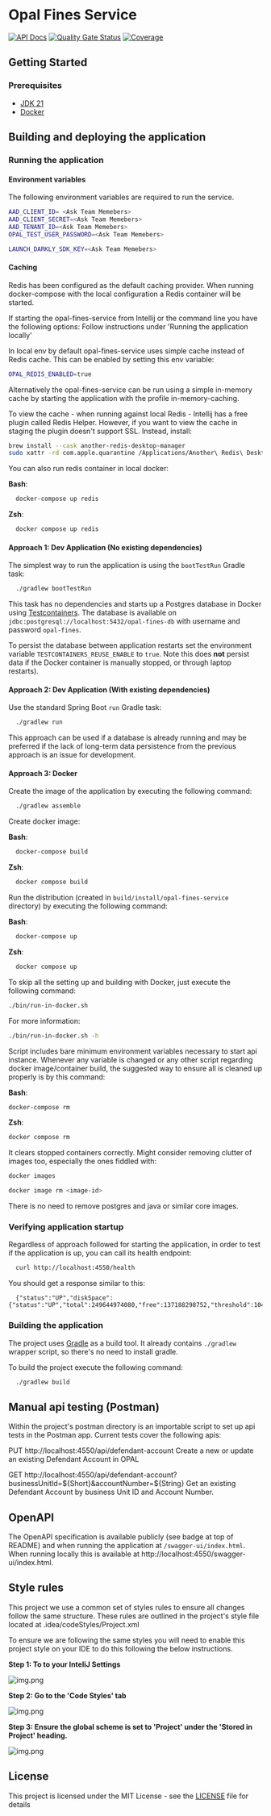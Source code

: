# Opal Fines Service
[![API Docs](https://img.shields.io/badge/API%20Docs-Fines_Services-e140ad.svg)](https://hmcts.github.io/cnp-api-docs/swagger.html?url=https://hmcts.github.io/cnp-api-docs/specs/opal-fines-service.json)
[![Quality Gate Status](https://sonarcloud.io/api/project_badges/measure?project=uk.gov.hmcts%3Aopal-fines-service&metric=alert_status)](https://sonarcloud.io/summary/new_code?id=uk.gov.hmcts%3Aopal-fines-service)
[![Coverage](https://sonarcloud.io/api/project_badges/measure?project=uk.gov.hmcts%3Aopal-fines-service&metric=coverage)](https://sonarcloud.io/summary/new_code?id=uk.gov.hmcts%3Aopal-fines-service)

## Getting Started

### Prerequisites
- [JDK 21](https://java.com)
- [Docker](https://docker.com)

## Building and deploying the application

### Running the application

#### Environment variables

The following environment variables are required to run the service.

```bash / zsh
AAD_CLIENT_ID= <Ask Team Memebers>
AAD_CLIENT_SECRET=<Ask Team Memebers>
AAD_TENANT_ID=<Ask Team Memebers>
OPAL_TEST_USER_PASSWORD=<Ask Team Memebers>

LAUNCH_DARKLY_SDK_KEY=<Ask Team Memebers>
```

#### Caching

Redis has been configured as the default caching provider. When running docker-compose with the local configuration a Redis container will be started.

If starting the opal-fines-service from Intellij or the command line you have the following options:
Follow instructions under 'Running the application locally'

In local env by default opal-fines-service uses simple cache instead of Redis cache. This can be enabled by setting this env variable:
```bash / zsh
OPAL_REDIS_ENABLED=true
```

Alternatively the opal-fines-service can be run using a simple in-memory cache by starting the application with the profile in-memory-caching.

To view the cache - when running against local Redis - Intellij has a free plugin called Redis Helper.
However, if you want to view the cache in staging the plugin doesn't support SSL. Instead, install:

```bash
brew install --cask another-redis-desktop-manager
sudo xattr -rd com.apple.quarantine /Applications/Another\ Redis\ Desktop\ Manager.app
```

You can also run redis container in local docker:

**Bash**:
```bash
  docker-compose up redis
```
**Zsh**:
```zsh
  docker compose up redis
```

#### Approach 1: Dev Application (No existing dependencies)

The simplest way to run the application is using the `bootTestRun` Gradle task:

```bash / zsh
  ./gradlew bootTestRun
```

This task has no dependencies and starts up a Postgres database in Docker using [Testcontainers](https://testcontainers.com).
The database is available on `jdbc:postgresql://localhost:5432/opal-fines-db` with username and password `opal-fines`.

To persist the database between application restarts set the environment variable `TESTCONTAINERS_REUSE_ENABLE` to `true`.
Note this does **not** persist data if the Docker container is manually stopped, or through laptop restarts).

#### Approach 2: Dev Application (With existing dependencies)

Use the standard Spring Boot `run` Gradle task:

```bash / zsh
  ./gradlew run
```

This approach can be used if a database is already running and may be preferred if the lack of long-term data persistence
from the previous approach is an issue for development.

#### Approach 3: Docker

Create the image of the application by executing the following command:

```bash / zsh
  ./gradlew assemble
```

Create docker image:

**Bash**:
```bash
  docker-compose build
```
**Zsh**:
```zsh 
  docker compose build
```

Run the distribution (created in `build/install/opal-fines-service` directory)
by executing the following command:

**Bash**:
```bash
  docker-compose up
```
**Zsh**:
```zsh
  docker compose up
```

To skip all the setting up and building with Docker, just execute the following command:

```bash / zsh
./bin/run-in-docker.sh
```

For more information:

```bash / zsh
./bin/run-in-docker.sh -h
```

Script includes bare minimum environment variables necessary to start api instance. Whenever any variable is changed or any other script regarding docker image/container build, the suggested way to ensure all is cleaned up properly is by this command:

**Bash**:
```bash
docker-compose rm
```
**Zsh**:
```zsh
docker compose rm
```

It clears stopped containers correctly. Might consider removing clutter of images too, especially the ones fiddled with:

```bash / zsh
docker images

docker image rm <image-id>
```

There is no need to remove postgres and java or similar core images.

### Verifying application startup

Regardless of approach followed for starting the application, in order to test if the application is up, you can call its health endpoint:

```bash / zsh
  curl http://localhost:4550/health
```

You should get a response similar to this:

```
  {"status":"UP","diskSpace":{"status":"UP","total":249644974080,"free":137188298752,"threshold":10485760}}
```

### Building the application

The project uses [Gradle](https://gradle.org) as a build tool. It already contains
`./gradlew` wrapper script, so there's no need to install gradle.

To build the project execute the following command:

```bash / zsh
  ./gradlew build
```
## Manual api testing (Postman)

Within the project's postman directory is an importable script to set up api tests in the Postman app.
Current tests cover the following apis:

PUT http://localhost:4550/api/defendant-account
Create a new or update an existing Defendant Account in OPAL

GET http://localhost:4550/api/defendant-account?businessUnitId=${Short}&accountNumber=${String}
Get an existing Defendant Account by business Unit ID and Account Number.

## OpenAPI

The OpenAPI specification is available publicly (see badge at top of README) and when running the application
at `/swagger-ui/index.html`. When running locally this is available at http://localhost:4550/swagger-ui/index.html.


## Style rules
This project we use a common set of styles rules to ensure all changes follow the same structure.
These rules are outlined in the project's style file located at .idea/codeStyles/Project.xml

To ensure we are following the same styles you will need to enable this project style on your IDE to do this following the below instructions.

**Step 1: To to your InteliJ Settings**

![img.png](readme_images/intelij_settings.png)

**Step 2: Go to the 'Code Styles' tab**

![img.png](readme_images/intelij_settings_codestyle.png)

**Step 3: Ensure the global scheme is set to 'Project' under the 'Stored in Project' heading.**

![img.png](readme_images/intelij_settings_codestyle_project.png)
## License

This project is licensed under the MIT License - see the [LICENSE](LICENSE) file for details
